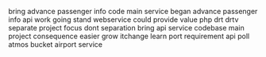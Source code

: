 bring advance passenger info code main service began advance passenger info api work going stand webservice could provide value php drt drtv separate project focus dont separation bring api service codebase main project consequence easier grow itchange learn port requirement api poll atmos bucket airport service